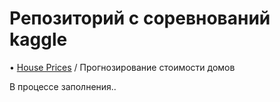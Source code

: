 # Репозиторий с соревнований kaggle

• [House Prices](https://github.com/Alexandr-Vell/kaggle/blob/main/House%20Prices%20-%20Advanced%20Regression%20Techniques.ipynb) / Прогнозирование стоимости домов

В процессе заполнения..
